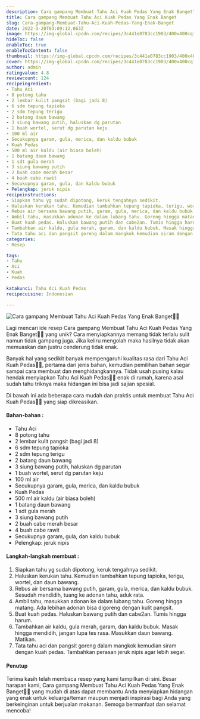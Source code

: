 ```yaml
---
description: Cara gampang Membuat Tahu Aci Kuah Pedas Yang Enak Banget"
title: Cara gampang Membuat Tahu Aci Kuah Pedas Yang Enak Banget
slug: Cara-gampang-Membuat-Tahu-Aci-Kuah-Pedas-Yang-Enak-Banget
date: 2022-3-20T03:09:12.063Z
image: https://img-global.cpcdn.com/recipes/3c441e0783cc1903/400x400cq70/photo.jpg
hideToc: false
enableToc: true
enableTocContent: false
thumbnail: https://img-global.cpcdn.com/recipes/3c441e0783cc1903/400x400cq70/photo.jpg
cover: https://img-global.cpcdn.com/recipes/3c441e0783cc1903/400x400cq70/photo.jpg
author: admin
ratingvalue: 4.8
reviewcount: 124
recipeingredient:
- Tahu Aci
- 8 potong tahu
- 2 lembar kulit pangsit (bagi jadi 8)
- 6 sdm tepung tapioka
- 2 sdm tepung terigu
- 2 batang daun bawang
- 3 siung bawang putih, haluskan dg parutan
- 1 buah wortel, serut dg parutan keju
- 100 ml air
- Secukupnya garam, gula, merica, dan kaldu bubuk
- Kuah Pedas
- 500 ml air kaldu (air biasa boleh)
- 1 batang daun bawang
- 1 sdt gula merah
- 3 siung bawang putih
- 2 buah cabe merah besar
- 4 buah cabe rawit
- Secukupnya garam, gula, dan kaldu bubuk
- Pelengkap: jeruk nipis
recipeinstructions:
- Siapkan tahu yg sudah dipotong, keruk tengahnya sedikit.
- Haluskan kerukan tahu. Kemudian tambahkan tepung tapioka, terigu, wortel, dan daun bawang.
- Rebus air bersama bawang putih, garam, gula, merica, dan kaldu bubuk. Sesudah mendidih, tuang ke adonan tahu, aduk rata.
- Ambil tahu, masukkan adonan ke dalam lubang tahu. Goreng hingga matang. Ada lebihan adonan bisa digoreng dengan kulit pangsit.
- Buat kuah pedas. Haluskan bawang putih dan cabe2an. Tumis hingga harum.
- Tambahkan air kaldu, gula merah, garam, dan kaldu bubuk. Masak hingga mendidih, jangan lupa tes rasa. Masukkan daun bawang. Matikan.
- Tata tahu aci dan pangsit goreng dalam mangkok kemudian siram dengan kuah pedas. Tambahkan perasan jeruk nipis agar lebih segar.
categories:
- Resep

tags:
- Tahu
- Aci
- Kuah
- Pedas

katakunci: Tahu Aci Kuah Pedas
recipecuisine: Indonesian

---
```


![Cara gampang Membuat Tahu Aci Kuah Pedas Yang Enak Banget👩‍🍳](https://img-global.cpcdn.com/recipes/3c441e0783cc1903/400x400cq70/photo.jpg)

Lagi mencari ide resep Cara gampang Membuat Tahu Aci Kuah Pedas Yang Enak Banget👩‍🍳 yang unik? Cara menyiapkannya memang tidak terlalu sulit namun tidak gampang juga. Jika keliru mengolah maka hasilnya tidak akan memuaskan dan justru cenderung tidak enak.

Banyak hal yang sedikit banyak mempengaruhi kualitas rasa dari Tahu Aci Kuah Pedas👩‍🍳, pertama dari jenis bahan, kemudian pemilihan bahan segar sampai cara membuat dan menghidangkannya. Tidak usah pusing kalau hendak menyiapkan Tahu Aci Kuah Pedas👩‍🍳 enak di rumah, karena asal sudah tahu triknya maka hidangan ini bisa jadi sajian spesial.

Di bawah ini ada beberapa cara mudah dan praktis untuk membuat Tahu Aci Kuah Pedas👩‍🍳 yang siap dikreasikan.

<!--inarticleads1-->

#### Bahan-bahan :

- Tahu Aci
- 8 potong tahu
- 2 lembar kulit pangsit (bagi jadi 8)
- 6 sdm tepung tapioka
- 2 sdm tepung terigu
- 2 batang daun bawang
- 3 siung bawang putih, haluskan dg parutan
- 1 buah wortel, serut dg parutan keju
- 100 ml air
- Secukupnya garam, gula, merica, dan kaldu bubuk
- Kuah Pedas
- 500 ml air kaldu (air biasa boleh)
- 1 batang daun bawang
- 1 sdt gula merah
- 3 siung bawang putih
- 2 buah cabe merah besar
- 4 buah cabe rawit
- Secukupnya garam, gula, dan kaldu bubuk
- Pelengkap: jeruk nipis

<!--inarticleads2-->

#### Langkah-langkah membuat :

1. Siapkan tahu yg sudah dipotong, keruk tengahnya sedikit.
1. Haluskan kerukan tahu. Kemudian tambahkan tepung tapioka, terigu, wortel, dan daun bawang.
1. Rebus air bersama bawang putih, garam, gula, merica, dan kaldu bubuk. Sesudah mendidih, tuang ke adonan tahu, aduk rata.
1. Ambil tahu, masukkan adonan ke dalam lubang tahu. Goreng hingga matang. Ada lebihan adonan bisa digoreng dengan kulit pangsit.
1. Buat kuah pedas. Haluskan bawang putih dan cabe2an. Tumis hingga harum.
1. Tambahkan air kaldu, gula merah, garam, dan kaldu bubuk. Masak hingga mendidih, jangan lupa tes rasa. Masukkan daun bawang. Matikan.
1. Tata tahu aci dan pangsit goreng dalam mangkok kemudian siram dengan kuah pedas. Tambahkan perasan jeruk nipis agar lebih segar.

#### Penutup

Terima kasih telah membaca resep yang kami tampilkan di sini. Besar harapan kami, Cara gampang Membuat Tahu Aci Kuah Pedas Yang Enak Banget👩‍🍳 yang mudah di atas dapat membantu Anda menyiapkan hidangan yang enak untuk keluarga/teman maupun menjadi inspirasi bagi Anda yang berkeinginan untuk berjualan makanan. Semoga bermanfaat dan selamat mencoba!